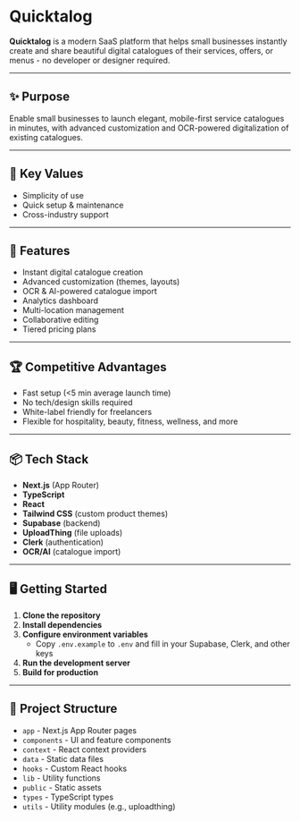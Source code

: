 # Quicktalog

**Quicktalog** is a modern SaaS platform that helps small businesses instantly create and share beautiful digital catalogues of their services, offers, or menus - no developer or designer required.

---

## ✨ Purpose

Enable small businesses to launch elegant, mobile-first service catalogues in minutes, with advanced customization and OCR-powered digitalization of existing catalogues.

---

## 💎 Key Values

- Simplicity of use  
- Quick setup & maintenance  
- Cross-industry support  

---

## 🚀 Features

- Instant digital catalogue creation  
- Advanced customization (themes, layouts)  
- OCR & AI-powered catalogue import  
- Analytics dashboard  
- Multi-location management  
- Collaborative editing  
- Tiered pricing plans  

---

## 🏆 Competitive Advantages

- Fast setup (<5 min average launch time)  
- No tech/design skills required  
- White-label friendly for freelancers  
- Flexible for hospitality, beauty, fitness, wellness, and more  

---

## 📦 Tech Stack

- **Next.js** (App Router)  
- **TypeScript**  
- **React**  
- **Tailwind CSS** (custom product themes)  
- **Supabase** (backend)  
- **UploadThing** (file uploads)  
- **Clerk** (authentication)  
- **OCR/AI** (catalogue import)  

---

## 🖥️ Getting Started

1. **Clone the repository**  
2. **Install dependencies**  
3. **Configure environment variables**  
   - Copy `.env.example` to `.env` and fill in your Supabase, Clerk, and other keys  
4. **Run the development server**  
5. **Build for production**  

---

## 📁 Project Structure

- `app` - Next.js App Router pages  
- `components` - UI and feature components  
- `context` - React context providers  
- `data` - Static data files  
- `hooks` - Custom React hooks  
- `lib` - Utility functions  
- `public` - Static assets  
- `types` - TypeScript types  
- `utils` - Utility modules (e.g., uploadthing)  
